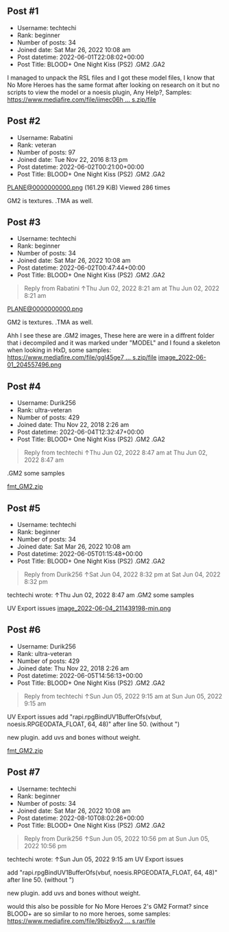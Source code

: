 ## Post #1
- Username: techtechi
- Rank: beginner
- Number of posts: 34
- Joined date: Sat Mar 26, 2022 10:08 am
- Post datetime: 2022-06-01T22:08:02+00:00
- Post Title: BLOOD+ One Night Kiss (PS2) .GM2 .GA2

I managed to unpack the RSL files and I got these model files, I know that No More Heroes has the same format after looking on research on it but no scripts to view the model or a noesis plugin, Any Help?, Samples: [https://www.mediafire.com/file/iimec06h ... s.zip/file](https://www.mediafire.com/file/iimec06hylrz879/BLOOD++One+Night+Kiss+GA2+GM2+samples.zip/file)
## Post #2
- Username: Rabatini
- Rank: veteran
- Number of posts: 97
- Joined date: Tue Nov 22, 2016 8:13 pm
- Post datetime: 2022-06-02T00:21:00+00:00
- Post Title: BLOOD+ One Night Kiss (PS2) .GM2 .GA2

PLANE@0000000000.png (161.29 KiB) Viewed 286 times


[](https://ibb.co/MDdbRV3)
GM2 is textures.
.TMA as well.
## Post #3
- Username: techtechi
- Rank: beginner
- Number of posts: 34
- Joined date: Sat Mar 26, 2022 10:08 am
- Post datetime: 2022-06-02T00:47:44+00:00
- Post Title: BLOOD+ One Night Kiss (PS2) .GM2 .GA2

> Reply from Rabatini ↑Thu Jun 02, 2022 8:21 am at Thu Jun 02, 2022 8:21 am
>
> 
PLANE@0000000000.png

GM2 is textures.
.TMA as well.

Ahh I see these are .GM2 images, These here are were in a diffrent folder that i decompiled and it was marked under "MODEL" and I found a skeleton when looking in HxD, some samples: [https://www.mediafire.com/file/ggl45ge7 ... s.zip/file](https://www.mediafire.com/file/ggl45ge7sbfv1s6/BLOOD++ONK+MODEL+samples.zip/file)
[image_2022-06-01_204557496.png](https://xentaxbackup.github.io/file/22295_image_2022-06-01_204557496.png)
## Post #4
- Username: Durik256
- Rank: ultra-veteran
- Number of posts: 429
- Joined date: Thu Nov 22, 2018 2:26 am
- Post datetime: 2022-06-04T12:32:47+00:00
- Post Title: BLOOD+ One Night Kiss (PS2) .GM2 .GA2

> Reply from techtechi ↑Thu Jun 02, 2022 8:47 am at Thu Jun 02, 2022 8:47 am
>
> 
.GM2 some samples

[fmt_GM2.zip](https://xentaxbackup.github.io/file/22312_fmt_GM2.zip)
## Post #5
- Username: techtechi
- Rank: beginner
- Number of posts: 34
- Joined date: Sat Mar 26, 2022 10:08 am
- Post datetime: 2022-06-05T01:15:48+00:00
- Post Title: BLOOD+ One Night Kiss (PS2) .GM2 .GA2

> Reply from Durik256 ↑Sat Jun 04, 2022 8:32 pm at Sat Jun 04, 2022 8:32 pm
>
> 
techtechi wrote: ↑Thu Jun 02, 2022 8:47 am
.GM2 some samples

UV Export issues
[image_2022-06-04_211439198-min.png](https://xentaxbackup.github.io/file/22319_image_2022-06-04_211439198-min.png)
## Post #6
- Username: Durik256
- Rank: ultra-veteran
- Number of posts: 429
- Joined date: Thu Nov 22, 2018 2:26 am
- Post datetime: 2022-06-05T14:56:13+00:00
- Post Title: BLOOD+ One Night Kiss (PS2) .GM2 .GA2

> Reply from techtechi ↑Sun Jun 05, 2022 9:15 am at Sun Jun 05, 2022 9:15 am
>
> 
UV Export issues
add "rapi.rpgBindUV1BufferOfs(vbuf, noesis.RPGEODATA_FLOAT, 64, 48)" after line 50. (without ")

new plugin. add uvs and bones without weight.

[fmt_GM2.zip](https://xentaxbackup.github.io/file/22323_fmt_GM2.zip)
## Post #7
- Username: techtechi
- Rank: beginner
- Number of posts: 34
- Joined date: Sat Mar 26, 2022 10:08 am
- Post datetime: 2022-08-10T08:02:26+00:00
- Post Title: BLOOD+ One Night Kiss (PS2) .GM2 .GA2

> Reply from Durik256 ↑Sun Jun 05, 2022 10:56 pm at Sun Jun 05, 2022 10:56 pm
>
> 
techtechi wrote: ↑Sun Jun 05, 2022 9:15 am
UV Export issues

add "rapi.rpgBindUV1BufferOfs(vbuf, noesis.RPGEODATA_FLOAT, 64, 48)" after line 50. (without ")

new plugin. add uvs and bones without weight.

would this also be possible for No More Heroes 2's GM2 Format? since BLOOD+ are so similar to no more heroes, some samples: [https://www.mediafire.com/file/9biz6vy2 ... s.rar/file](https://www.mediafire.com/file/9biz6vy2z7pktth/NMH2+GM2+samples.rar/file)

